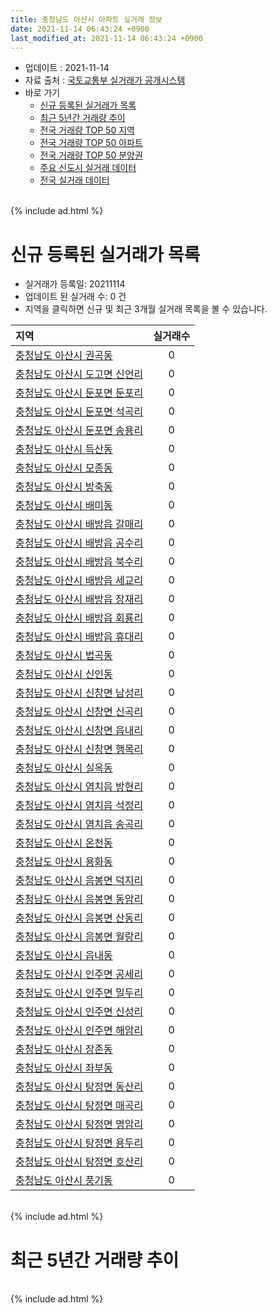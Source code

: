 ```yaml
---
title: 충청남도 아산시 아파트 실거래 정보
date: 2021-11-14 06:43:24 +0900
last_modified_at: 2021-11-14 06:43:24 +0900
---
```


* 업데이트 : 2021-11-14
* 자료 출처 : [국토교통부 실거래가 공개시스템](http://rt.molit.go.kr)
* 바로 가기
    * [신규 등록된 실거래가 목록](#신규-등록된-실거래가-목록)
    * [최근 5년간 거래량 추이](#최근-5년간-거래량-추이)
    * [전국 거래량 TOP 50 지역](https://inasie.github.io/apt-trade-info/최근-3개월-전국에서-가장-거래가-많이-발생한-지역)
    * [전국 거래량 TOP 50 아파트](https://inasie.github.io/apt-trade-info/최근-3개월-전국에서-가장-거래가-많이-발생한-아파트)
    * [전국 거래량 TOP 50 분양권](https://inasie.github.io/apt-trade-info/최근-3개월-전국에서-가장-거래가-많이-발생한-분양권)
    * [주요 신도시 실거래 데이터](https://inasie.github.io/apt-trade-info/주요-신도시)
    * [전국 실거래 데이터](https://inasie.github.io/apt-trade-info/전국)

<br>
{% include ad.html %}
<br>

# 신규 등록된 실거래가 목록
* 실거래가 등록일: 20211114
* 업데이트 된 실거래 수: 0 건
* 지역을 클릭하면 신규 및 최근 3개월 실거래 목록을 볼 수 있습니다.


|지역|실거래수|
|:---|:---:|
|[충청남도 아산시 권곡동](https://inasie.github.io/apt-trade-info/충청남도-아산시-권곡동)|0|
|[충청남도 아산시 도고면 신언리](https://inasie.github.io/apt-trade-info/충청남도-아산시-도고면-신언리)|0|
|[충청남도 아산시 둔포면 둔포리](https://inasie.github.io/apt-trade-info/충청남도-아산시-둔포면-둔포리)|0|
|[충청남도 아산시 둔포면 석곡리](https://inasie.github.io/apt-trade-info/충청남도-아산시-둔포면-석곡리)|0|
|[충청남도 아산시 둔포면 송용리](https://inasie.github.io/apt-trade-info/충청남도-아산시-둔포면-송용리)|0|
|[충청남도 아산시 득산동](https://inasie.github.io/apt-trade-info/충청남도-아산시-득산동)|0|
|[충청남도 아산시 모종동](https://inasie.github.io/apt-trade-info/충청남도-아산시-모종동)|0|
|[충청남도 아산시 방축동](https://inasie.github.io/apt-trade-info/충청남도-아산시-방축동)|0|
|[충청남도 아산시 배미동](https://inasie.github.io/apt-trade-info/충청남도-아산시-배미동)|0|
|[충청남도 아산시 배방읍 갈매리](https://inasie.github.io/apt-trade-info/충청남도-아산시-배방읍-갈매리)|0|
|[충청남도 아산시 배방읍 공수리](https://inasie.github.io/apt-trade-info/충청남도-아산시-배방읍-공수리)|0|
|[충청남도 아산시 배방읍 북수리](https://inasie.github.io/apt-trade-info/충청남도-아산시-배방읍-북수리)|0|
|[충청남도 아산시 배방읍 세교리](https://inasie.github.io/apt-trade-info/충청남도-아산시-배방읍-세교리)|0|
|[충청남도 아산시 배방읍 장재리](https://inasie.github.io/apt-trade-info/충청남도-아산시-배방읍-장재리)|0|
|[충청남도 아산시 배방읍 회룡리](https://inasie.github.io/apt-trade-info/충청남도-아산시-배방읍-회룡리)|0|
|[충청남도 아산시 배방읍 휴대리](https://inasie.github.io/apt-trade-info/충청남도-아산시-배방읍-휴대리)|0|
|[충청남도 아산시 법곡동](https://inasie.github.io/apt-trade-info/충청남도-아산시-법곡동)|0|
|[충청남도 아산시 신인동](https://inasie.github.io/apt-trade-info/충청남도-아산시-신인동)|0|
|[충청남도 아산시 신창면 남성리](https://inasie.github.io/apt-trade-info/충청남도-아산시-신창면-남성리)|0|
|[충청남도 아산시 신창면 신곡리](https://inasie.github.io/apt-trade-info/충청남도-아산시-신창면-신곡리)|0|
|[충청남도 아산시 신창면 읍내리](https://inasie.github.io/apt-trade-info/충청남도-아산시-신창면-읍내리)|0|
|[충청남도 아산시 신창면 행목리](https://inasie.github.io/apt-trade-info/충청남도-아산시-신창면-행목리)|0|
|[충청남도 아산시 실옥동](https://inasie.github.io/apt-trade-info/충청남도-아산시-실옥동)|0|
|[충청남도 아산시 염치읍 방현리](https://inasie.github.io/apt-trade-info/충청남도-아산시-염치읍-방현리)|0|
|[충청남도 아산시 염치읍 석정리](https://inasie.github.io/apt-trade-info/충청남도-아산시-염치읍-석정리)|0|
|[충청남도 아산시 염치읍 송곡리](https://inasie.github.io/apt-trade-info/충청남도-아산시-염치읍-송곡리)|0|
|[충청남도 아산시 온천동](https://inasie.github.io/apt-trade-info/충청남도-아산시-온천동)|0|
|[충청남도 아산시 용화동](https://inasie.github.io/apt-trade-info/충청남도-아산시-용화동)|0|
|[충청남도 아산시 음봉면 덕지리](https://inasie.github.io/apt-trade-info/충청남도-아산시-음봉면-덕지리)|0|
|[충청남도 아산시 음봉면 동암리](https://inasie.github.io/apt-trade-info/충청남도-아산시-음봉면-동암리)|0|
|[충청남도 아산시 음봉면 산동리](https://inasie.github.io/apt-trade-info/충청남도-아산시-음봉면-산동리)|0|
|[충청남도 아산시 음봉면 월랑리](https://inasie.github.io/apt-trade-info/충청남도-아산시-음봉면-월랑리)|0|
|[충청남도 아산시 읍내동](https://inasie.github.io/apt-trade-info/충청남도-아산시-읍내동)|0|
|[충청남도 아산시 인주면 공세리](https://inasie.github.io/apt-trade-info/충청남도-아산시-인주면-공세리)|0|
|[충청남도 아산시 인주면 밀두리](https://inasie.github.io/apt-trade-info/충청남도-아산시-인주면-밀두리)|0|
|[충청남도 아산시 인주면 신성리](https://inasie.github.io/apt-trade-info/충청남도-아산시-인주면-신성리)|0|
|[충청남도 아산시 인주면 해암리](https://inasie.github.io/apt-trade-info/충청남도-아산시-인주면-해암리)|0|
|[충청남도 아산시 장존동](https://inasie.github.io/apt-trade-info/충청남도-아산시-장존동)|0|
|[충청남도 아산시 좌부동](https://inasie.github.io/apt-trade-info/충청남도-아산시-좌부동)|0|
|[충청남도 아산시 탕정면 동산리](https://inasie.github.io/apt-trade-info/충청남도-아산시-탕정면-동산리)|0|
|[충청남도 아산시 탕정면 매곡리](https://inasie.github.io/apt-trade-info/충청남도-아산시-탕정면-매곡리)|0|
|[충청남도 아산시 탕정면 명암리](https://inasie.github.io/apt-trade-info/충청남도-아산시-탕정면-명암리)|0|
|[충청남도 아산시 탕정면 용두리](https://inasie.github.io/apt-trade-info/충청남도-아산시-탕정면-용두리)|0|
|[충청남도 아산시 탕정면 호산리](https://inasie.github.io/apt-trade-info/충청남도-아산시-탕정면-호산리)|0|
|[충청남도 아산시 풍기동](https://inasie.github.io/apt-trade-info/충청남도-아산시-풍기동)|0|


<br>
{% include ad.html %}
<br>

# 최근 5년간 거래량 추이


<div style="width:100%;">
    <canvas id="deal_progress" height="200"></canvas>
</div>

<script>
new Chart(document.getElementById("deal_progress"), {
    type: 'line',
    data: {
        labels: ['201611','201612','201701','201702','201703','201704','201705','201706','201707','201708','201709','201710','201711','201712','201801','201802','201803','201804','201805','201806','201807','201808','201809','201810','201811','201812','201901','201902','201903','201904','201905','201906','201907','201908','201909','201910','201911','201912','202001','202002','202003','202004','202005','202006','202007','202008','202009','202010','202011','202012','202101','202102','202103','202104','202105','202106','202107','202108','202109','202110','202111'],
        datasets: [{
            label: '매매',
            pointRadius: 1,
            data: [296, 260, 229, 317, 322, 250, 330, 409, 365, 319, 342, 299, 306, 282, 357, 400, 482, 302, 307, 317, 247, 300, 314, 357, 280, 261, 319, 309, 394, 351, 354, 350, 387, 426, 445, 594, 905, 855, 535, 576, 629, 572, 736, 977, 841, 569, 570, 673, 1003, 1678, 1064, 871, 1193, 2427, 2545, 1409, 1033, 1078, 794, 850, 168],
            borderColor: "rgba(255, 201, 14, 1)",
            backgroundColor: "rgba(255, 201, 14, 0.5)",
            fill: false,
            lineTension: 0
        },{
            label: '전월세',
            pointRadius: 1,
            data: [376, 403, 352, 551, 490, 425, 477, 435, 403, 459, 394, 359, 395, 352, 459, 408, 438, 331, 319, 298, 331, 322, 290, 354, 420, 401, 455, 431, 409, 338, 368, 393, 359, 373, 394, 423, 437, 506, 391, 520, 377, 342, 382, 377, 508, 373, 330, 316, 315, 521, 431, 343, 439, 794, 734, 632, 657, 533, 391, 390, 85],
            borderColor: "rgba(0, 141, 185, 1)",
            backgroundColor: "rgba(0, 141, 185, 0.5)",
            fill: false,
            lineTension: 0
        }
        ]
    },
    options: {
        responsive: true,
        title: {
            display: false
        },
        tooltips: {
            mode: 'index',
            intersect: false
        },
        hover: {
            mode: 'nearest',
            intersect: true
        },
        scales: {
            xAxes: [{
                display: true,
                scaleLabel: {
                    display: true,
                    labelString: '년/월'
                }
            }],
            yAxes: [{
                display: true,
                ticks: {
                    suggestedMin: 0,
                },
                scaleLabel: {
                    display: true,
                    labelString: '실거래 수'
                }
            }]
        }
    }
});

</script>


<br>
{% include ad.html %}
<br>

